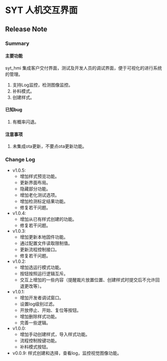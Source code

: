 # SYT 人机交互界面
## Release Note
### Summary
#### 主要功能
syt_hmi 集成客户交付界面，测试及开发人员的调试界面，便于可视化的进行系统的管理。

1. 支持Log监控，检测图像监控。
2. 补料模式。
3. 创建样式。

#### 已知bug
1. 有概率闪退。
#### 注意事项
1. 未集成ota更新，不要点ota更新功能。

### Change Log
- v1.0.5:
    - 增加样式预览功能。
    - 更新界面布局。
    - 隐藏部分功能。
    - 增加老化测试选项。
    - 增加检测标定结果功能。
    - 修复若干问题。
- v1.0.4:
    - 增加从已有样式创建的功能。
    - 修复若干问题。
- v1.0.3:
    - 增加更新本地固件功能。
    - 通过配置文件读取限制值。
    - 更新流程控制接口。
    - 修复若干问题。
- v1.0.2:
    - 增加选运行模式功能。
    - 按钮按照运行逻辑互斥。
    - 交互上增加的一些内容（提醒裁片放置位置、创建样式时提交后不允许回退更改等）。
- v1.0.1:
    - 增加开发者调试窗口。
    - 设置log级别过滤。
    - 开放停止、开始、复位等按钮。
    - 增加删除样式功能。
    - 完善一些逻辑。
- v1.0.0:
    - 增加手动创建样式，导入样式功能。
    - 流程控制按键功能。
    - 补料模式按钮。
- v0.0.9: 样式创建和选择，查看log，监控视觉图像功能。
